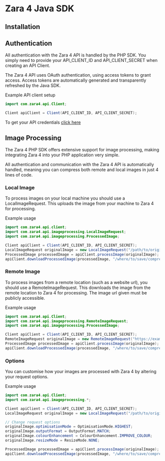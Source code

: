 # Zara 4 Java SDK

## Installation




## Authentication

All authentication with the Zara 4 API is handled by the PHP SDK. You simply need to provide your API_CLIENT_ID and API_CLIENT_SECRET when creating an API Client.

The Zara 4 API uses OAuth authentication, using access tokens to grant access. Access tokens are automatically generated and transparently refreshed by the Java SDK.

Example API client setup
```java
import com.zara4.api.Client;

Client apiClient = Client(API_CLIENT_ID, API_CLIENT_SECRET);
```

To get your API credentials [click here](https://zara4.com/account/api-clients)



## Image Processing

The Zara 4 PHP SDK offers extensive support for image processing, making integrating Zara 4 into your PHP application very simple.

All authentication and communication with the Zara 4 API is automatically handled, meaning you can compress both remote and local images in just 4 lines of code.


### Local Image

To process images on your local machine you should use a LocalImageRequest. This uploads the image from your machine to Zara 4 for processing.

Example usage
```java
import com.zara4.api.client;
import com.zara4.api.imageprocessing.LocalImageRequest;
import com.zara4.api.imageprocessing.ProcessedImage;

Client apiClient = Client(API_CLIENT_ID, API_CLIENT_SECRET);
LocalImageRequest originalImage = new LocalImageRequest("/path/to/original-image.jpg");
ProcessedImage processedImage = apiClient.processImage(originalImage);
apiClient.downloadProcessedImage(processedImage, "/where/to/save/compressed-image.jpg");
```


### Remote Image

To process images from a remote location (such as a website url), you should use a RemoteImageRequest. This downloads the image from the remote location to Zara 4 for processing. The image url given must be publicly accessible.

Example usage
```java
import com.zara4.api.Client;
import com.zara4.api.imageprocessing.RemoteImageRequest;
import com.zara4.api.imageprocessing.ProcessedImage;

Client apiClient = Client(API_CLIENT_ID, API_CLIENT_SECRET);
RemoteImageRequest originalImage = new RemoteImageRequest("https://example.com/original-image.jpg");
ProcessedImage processedImage = apiClient.processImage(originalImage);
apiClient.downloadProcessedImage(processedImage, "/where/to/save/compressed-image.jpg");
```


### Options

You can customise how your images are processed with Zara 4 by altering your request options.

Example usage
```java
import com.zara4.api.Client;
import com.zara4.api.imageprocessing.*;

Client apiClient = Client(API_CLIENT_ID, API_CLIENT_SECRET);
LocalImageRequest originalImage = new LocalImageRequest("/path/to/original-image.jpg");

// Change request options
originalImage.optimisationMode = OptimisationMode.HIGHEST;
originalImage.outputFormat = OutputFormat.MATCH;
originalImage.colourEnhancement = ColourEnhancement.IMPROVE_COLOUR;
originalImage.resizeMode = ResizeMode.NONE;

ProcessedImage processedImage = apiClient.processImage(originalImage);
apiClient.downloadProcessedImage(processedImage, "/where/to/save/compressed-image.jpg");
```